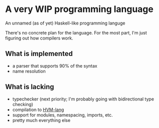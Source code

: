 # A very WIP programming language

An unnamed (as of yet) Haskell-like programming languge

There's no concrete plan for the language. For the most part, I'm just figuring out how compilers work.

## What is implemented

- a parser that supports 90% of the syntax
- name resolution

## What is lacking

- typechecker (next priority; I'm probably going with bidirectional type checking)
- compilation to [HVM-lang](https://github.com/HigherOrderCO/hvm-lang/)
- support for modules, namespacing, imports, etc.
- pretty much everything else